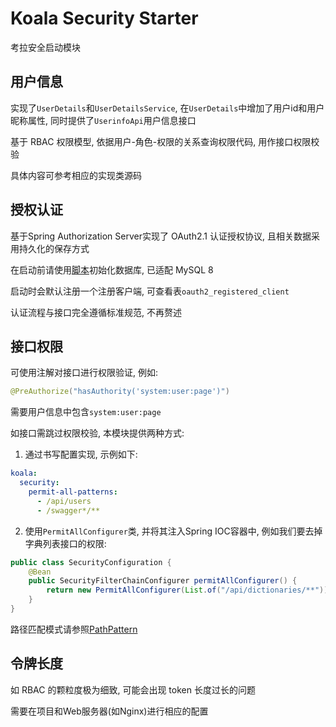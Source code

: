 # Koala Security Starter

考拉安全启动模块

## 用户信息

实现了`UserDetails`和`UserDetailsService`, 在`UserDetails`中增加了用户id和用户昵称属性, 同时提供了`UserinfoApi`用户信息接口

基于 RBAC 权限模型, 依据用户-角色-权限的关系查询权限代码, 用作接口权限校验

具体内容可参考相应的实现类源码

## 授权认证

基于Spring Authorization Server实现了 OAuth2.1 认证授权协议, 且相关数据采用持久化的保存方式

在启动前请使用[脚本](../../koala-domains/koala-security/src/main/resources/database/init.sql)初始化数据库, 已适配 MySQL 8

启动时会默认注册一个注册客户端, 可查看表`oauth2_registered_client`

认证流程与接口完全遵循标准规范, 不再赘述

## 接口权限

可使用注解对接口进行权限验证, 例如:

```java
@PreAuthorize("hasAuthority('system:user:page')")
```

需要用户信息中包含`system:user:page`

如接口需跳过权限校验, 本模块提供两种方式:

1. 通过书写配置实现, 示例如下:

```yaml
koala:
  security:
    permit-all-patterns:
      - /api/users
      - /swagger*/**
```

2. 使用`PermitAllConfigurer`类, 并将其注入Spring IOC容器中, 例如我们要去掉字典列表接口的权限:

```java
public class SecurityConfiguration {
    @Bean
  	public SecurityFilterChainConfigurer permitAllConfigurer() {
    	return new PermitAllConfigurer(List.of("/api/dictionaries/**"));
  	}
}
```

路径匹配模式请参照[PathPattern](https://docs.spring.io/spring-framework/docs/current/javadoc-api/org/springframework/web/util/pattern/PathPattern.html)

## 令牌长度

如 RBAC 的颗粒度极为细致, 可能会出现 token 长度过长的问题

需要在项目和Web服务器(如Nginx)进行相应的配置

